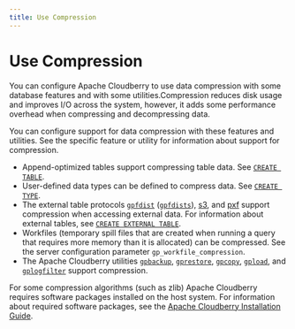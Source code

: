 ```yaml
---
title: Use Compression
---
```


# Use Compression

You can configure Apache Cloudberry to use data compression with some database features and with some utilities.Compression reduces disk usage and improves I/O across the system, however, it adds some performance overhead when compressing and decompressing data.

You can configure support for data compression with these features and utilities. See the specific feature or utility for information about support for compression.

- Append-optimized tables support compressing table data. See [`CREATE TABLE`](../sql-stmts/create-table.md).
- User-defined data types can be defined to compress data. See [`CREATE TYPE`](../sql-stmts/create-type.md).
- The external table protocols [`gpfdist`](../data-loading/load-data-using-gpfdist.md) ([`gpfdists`](../data-loading/load-data-using-gpfdists.md)), [s3](../data-loading/load-data-from-s3.md), and [pxf](../data-loading/load-data-using-pxf.md) support compression when accessing external data. For information about external tables, see [`CREATE EXTERNAL TABLE`](../sql-stmts/create-external-table.md).
- Workfiles (temporary spill files that are created when running a query that requires more memory than it is allocated) can be compressed. See the server configuration parameter `gp_workfile_compression`.
- The Apache Cloudberry utilities [`gpbackup`](../sys-utilities/gpbackup.md), [`gprestore`](../sys-utilities/gprestore.md), [`gpcopy`](../sys-utilities/gpcopy.md), [`gpload`](../sys-utilities/gpload.md), and [`gplogfilter`](../sys-utilities/gplogfilter.md) support compression.

For some compression algorithms (such as zlib) Apache Cloudberry requires software packages installed on the host system. For information about required software packages, see the [Apache Cloudberry Installation Guide](../cbdb-op-software-hardware.md).
